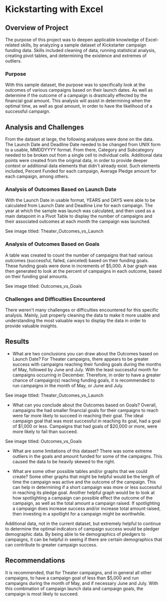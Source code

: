 # Kickstarting with Excel

## Overview of Project
The purpose of this project was to deepen applicable knowledge of Excel-related skills, by analyzing  a sample dataset of Kickstarter campaign funding data. Skills included cleaning of data, running statistical analysis, creating pivot tables, and determining the existence and extremes of outliers.

### Purpose
With this sample dataset, the purpose was to specifically look at the outcomes of various campaigns based on their launch dates. As well as determine if the outcome of a campaign is drastically effected by the financial goal amount. This analysis will assist in determining when the optimal time, as well as goal amount, in order to have the likelihood of a successful campaign.

## Analysis and Challenges
From the dataset at large, the following analyses were done on the data. The Launch Date and Deadline Date needed to be changed from UNIX form to a usable, MMDDYYYY format. From there, Category and Subcategory needed to be broken out from a single cell to individual cells. Additional data points were created from the original data, in order to provide deeper context or additional data elements that didn't already exist. Such elements included, Percent Funded for each campaign, Average Pledge amount for each campaign, among others.

### Analysis of Outcomes Based on Launch Date
With the Launch Date in usable format, YEARS and DAYS were able to be calculated from Launch Date and Deadline Line for each campaign. The year at which the sample was launch was calculated, and then used as a main datapoint in a Pivot Table to display the number of campaigns and their associated outcomes at each month the campaign was launched. 

See image titled: Theater_Outcomes_vs_Launch

### Analysis of Outcomes Based on Goals
A table was created to count the number of campaigns that had various outcomes (successful, failed, canceled) based on their funding goals. These funding goals were done in increments of $5,000. A bar graph was then generated to look at the percent of campaigns in each outcome, based on their funding goal amounts. 

See image titled: Outcomes_vs_Goals

### Challenges and Difficulties Encountered
There weren't many challenges or difficulties encountered for this specific analysis. Mainly, just properly cleaning the data to make it more usable and understanding the most valuable ways to display the data in order to provide valuable insights.

## Results

- What are two conclusions you can draw about the Outcomes based on Launch Date?
For Theater campaigns, there appears to be greater success with campaigns reaching their funding goals during the months of May, followed by June and July. With the least successful month for campaigns occurring in December. Therefore, in order to have a greater chance of campaign(s) reaching funding goals, it is recommended to run campaigns in the month of May, or June and July. 

See image titled: Theater_Outcomes_vs_Launch

- What can you conclude about the Outcomes based on Goals?
Overall, campaigns the had smaller financial goals for their campaigns to reach were far more likely to succeed in reaching their goal. The ideal campaign goal that was most successful in reaching its goal, had a goal of $1,000 or less. Campaigns that had goals of $20,000 or more, were more likely to fail than succeed.

See image titled: Outcomes_vs_Goals

- What are some limitations of this dataset?
There was some extreme outliers in the goals and amount funded for some of the campaigns. This caused the data to be heavily skewed to the right. 

- What are some other possible tables and/or graphs that we could create?
Some other graphs that might be helpful would be the length of time the campaign was active and the outcome of the campaign. This can help in determining if a short campaign was more or less successful in reaching its pledge goal. Another helpful graph would be to look at how spotlighting a campaign can possible effect the outcome of the campaign, as well as the total amount a campaign raised. If spotlighting a campaign does increase success and/or increase total amount raised, then investing in a spotlight for a campaign might be worthwhile. 

Additional data, not in the current dataset, but extremely helpful to continue to determine the optimal indicators of campaign success would be pledger demographic data. By being able to tie demographics of pledgers to campaigns, it can be helpful in seeing if there are certain demographics that can contribute to greater campaign success. 

## Recommendations
It is recommended, that for Theater campaigns, and in general all other campaigns, to have a campaign goal of less than $5,000 and run campaigns during the month of May, and if necessary June and July. With this combination of campaign launch data and campaign goals, the campaign is most likely to succeed.